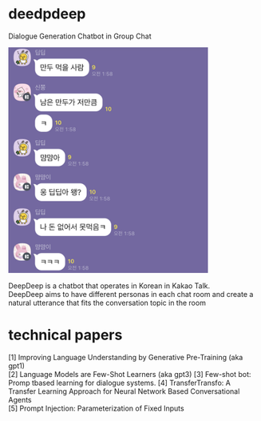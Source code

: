 # deedpdeep
Dialogue Generation Chatbot in Group Chat

<img src=/figures/chat.jpg width=400>

DeepDeep is a chatbot that operates in Korean in Kakao Talk.  
DeepDeep aims to have different personas in each chat room and create a natural utterance that fits the conversation topic in the room


# technical papers
[1] Improving Language Understanding by Generative Pre-Training (aka gpt1)  
[2] Language Models are Few-Shot Learners (aka gpt3)
[3] Few-shot bot: Promp tbased learning for dialogue systems.
[4] TransferTransfo: A Transfer Learning Approach for Neural Network Based
Conversational Agents  
[5] Prompt Injection: Parameterization of Fixed Inputs
